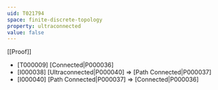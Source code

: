 ```yaml
---
uid: T021794
space: finite-discrete-topology
property: ultraconnected
value: false
---
```

[[Proof]]

* [T000009] [Connected|P000036]
* [I000038] [Ultraconnected|P000040] => [Path Connected|P000037]
* [I000040] [Path Connected|P000037] => [Connected|P000036]

